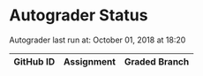 # Autograder Status
Autograder last run at: October 01, 2018 at 18:20

| GitHub ID | Assignment | Graded Branch |
|-----------|------------|---------------|
